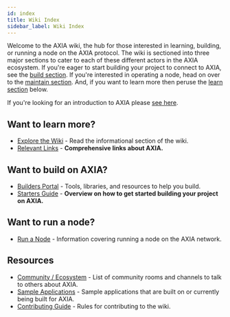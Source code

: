 ```yaml
---
id: index
title: Wiki Index
sidebar_label: Wiki Index
---
```


Welcome to the AXIA wiki, the hub for those interested in learning, building, or running a node on the AXIA protocol. The wiki is sectioned into three major sections to cater to each of these different actors in the AXIA ecosystem. If you're eager to start building your project to connect to AXIA, see the [build section](#want-to-build-on-AXIA). If you're interested in operating a node, head on over to the [maintain section](#want-to-run-a-node). And, if you want to learn more then peruse the [learn section](#want-to-learn-more) below.

If you're looking for an introduction to AXIA please [see here](learn-introduction).

## Want to learn more?

- [Explore the Wiki](learn-introduction) - Read the informational section of the wiki.
- [Relevant Links](learn-relevant-links) - **Comprehensive links about AXIA.**

## Want to build on AXIA?

- [Builders Portal](build-index) - Tools, libraries, and resources to help you build.
- [Starters Guide](build-build-with-AXIA) - **Overview on how to get started building your project on AXIA.**

## Want to run a node?

- [Run a Node](maintain-index) - Information covering running a node on the AXIA network.

## Resources

- [Community / Ecosystem](community) - List of community rooms and channels to talk to others about AXIA.
- [Sample Applications](build-examples-index) - Sample applications that are built on or currently being built for AXIA.
- [Contributing Guide](contributing) - Rules for contributing to the wiki.

